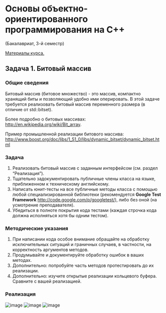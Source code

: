 # Основы объектно-ориентированного программирования на C++ 
(Бакалавриат, 3-й семестр)

[Материалы курса.](https://sites.google.com/site/nguoop/%D0%BC%D0%B0%D1%82%D0%B5%D1%80%D0%B8%D0%B0%D0%BB%D1%8B-%D0%BB%D0%B5%D0%BA%D1%86%D0%B8%D0%B9-%D1%81)

## Задача 1. Битовый массив  

### Общие сведения

Битовый массив (битовое множество) - это массив, компактно хранящий биты и позволяющий удобно ими оперировать. 
В этой задаче требуется реализовать битовый массив переменного размера (в отличие от std::bitset).

Более подробно о битовых массивах: http://en.wikipedia.org/wiki/Bit_array.

Пример промышленной реализации битового массива: http://www.boost.org/doc/libs/1_51_0/libs/dynamic_bitset/dynamic_bitset.html  

### Задача
1. Реализовать битовый массив с заданным интерфейсом (см. раздел “Реализация”).
2. Тщательно задокументировать публичные члены класса на языке, приближенном к техническому английскому.
3. Написать юнит-тесты на все публичные методы класса с помощью любой специализированной библиотеки
(рекомендуется **Google Test Framework** http://code.google.com/p/googletest/), либо без оной (на усмотрение преподавателя).
4. Убедиться в полноте покрытия кода тестами (каждая строчка кода должна исполняться хотя бы одним тестом).

### Методические указания
1. При написании кода особое внимание обращайте на обработку исключительных ситуаций и граничных случаев, в частности, на корректность аргументов методов.
2. Продумывайте и документируйте обработку ошибок в ваших методах.
3. Дополнительно: попробуйте часть методов протестировать до их реализации.
4. Дополнительно: изучите открытые реализации кольцевого буфера. Сравните с вашей реализацией.

### Реализация 

![image](https://github.com/Regina-Kapralova/NSU-Labs/assets/115489350/3d3c408b-d48b-4ee0-b9ac-c279c11cb592)
![image](https://github.com/Regina-Kapralova/NSU-Labs/assets/115489350/70c82b2e-a6ef-42a7-97cc-45f5d55f597a)
![image](https://github.com/Regina-Kapralova/NSU-Labs/assets/115489350/431b3e2a-5143-4545-99ab-6c6958f89429)
